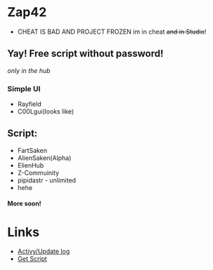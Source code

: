 # Zap42
- CHEAT IS BAD AND PROJECT FROZEN
im in cheat ~~and in 	Studio~~!
## Yay! Free script without password!
*only in the hub*
### Simple UI
- Rayfield
- C00Lgui(looks like)
## Script:
- FartSaken
- AlienSaken(Alpha)
- ElienHub
- Z-Commuinity
- pipidastr - unlimited
- hehe
#### More soon!
# Links
- [Activy/Update log](https://github.com/zack14ff/Zap42/activity)
- [Get Script](https://raw.githubusercontent.com/zack14ff/Zap42/refs/heads/main/Asset/txtPack/Zap14ffPanel.txt)
